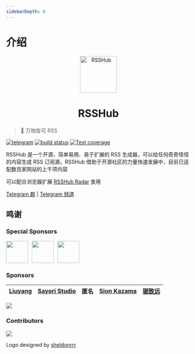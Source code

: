 ```yaml
---
sidebarDepth: 0
---
```


# 介绍

<p align="center" class="logo-img">
    <img src="/logo.png" alt="RSSHub" width="100">
</p>
<h1 align="center" class="logo-text">RSSHub</h1>

> 🍰 万物皆可 RSS

[![telegram](https://img.shields.io/badge/chat-telegram-brightgreen.svg?style=flat-square)](https://t.me/rsshub)
[![build status](https://img.shields.io/travis/DIYgod/RSSHub/master.svg?style=flat-square)](https://travis-ci.org/DIYgod/RSSHub)
[![Test coverage](https://img.shields.io/codecov/c/github/DIYgod/RSSHub.svg?style=flat-square)](https://codecov.io/github/DIYgod/RSSHub?branch=master)

RSSHub 是一个开源、简单易用、易于扩展的 RSS 生成器，可以给任何奇奇怪怪的内容生成 RSS 订阅源。RSSHub 借助于开源社区的力量快速发展中，目前已适配数百家网站的上千项内容

可以配合浏览器扩展 [RSSHub Radar](https://github.com/DIYgod/RSSHub-Radar) 食用

[Telegram 群](https://t.me/rsshub) | [Telegram 频道](https://t.me/awesomeRSSHub)

## 鸣谢

### Special Sponsors

<a href="https://rixcloud.app/rsshub" target="_blank"><img height="60px" src="https://cn-south-17-rsshub-16857749.oss.dogecdn.com/rixcloud.png"></a><a href="https://kzfeed.com/?from=rsshub" target="_blank" style="margin-left: 10px;"><img height="60px" src="https://cn-south-17-rsshub-16857749.oss.dogecdn.com/kuaizhi.png"></a><a href="https://lizhi.io/store" target="_blank" style="margin-left: 10px;"><img height="60px" src="https://cn-south-17-rsshub-16857749.oss.dogecdn.com/lizhi.jpg"></a>

### Sponsors

| [Liuyang](https://github.com/lingllting) | [Sayori Studio](https://t.me/SayoriStudio) | 匿名 | [Sion Kazama](https://blog.sion.moe) | [琚致远](https://www.shaoyaoju.org/) |
| :--------------------------------------: | :----------------------------------------: | :--: | :----------------------------------: | :----------------------------------: |


[![](https://opencollective.com/static/images/become_sponsor.svg)](/support/)

### Contributors

[![](https://opencollective.com/RSSHub/contributors.svg?width=740)](https://github.com/DIYgod/RSSHub/graphs/contributors)

Logo designed by [sheldonrrr](https://dribbble.com/sheldonrrr)
